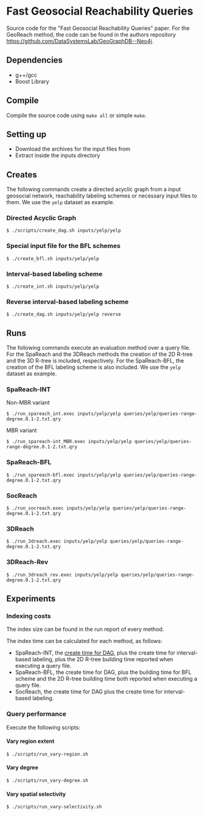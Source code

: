 # Fast Geosocial Reachability Queries

Source code for the "Fast Geosocial Reachability Queries" paper. For the GeoReach method, the code can be found in the authors repository https://github.com/DataSystemsLab/GeoGraphDB--Neo4j.

## Dependencies
- g++/gcc
- Boost Library 

## Compile
Compile the source code using ```make all``` or simple ```make```. 

## Setting up
- Download the archives for the input files from  
- Extract inside the inputs directory


## Creates
The following commands create a directed acyclic graph from a input geosocial network, reachability labeling schemes or necessary input files to them. We use the ```yelp``` dataset as example.

### Directed Acyclic Graph
```
$ ./scripts/create_dag.sh inputs/yelp/yelp
```

### Special input file for the BFL schemes
```
$ ./create_bfl.sh inputs/yelp/yelp
```

### Interval-based labeling scheme
```
$ ./create_int.sh inputs/yelp/yelp
```

### Reverse interval-based labeling scheme 
```
$ ./create_dag.sh inputs/yelp/yelp reverse
```


## Runs
The following commands execute an evaluation method over a query file. For the SpaReach and the 3DReach methods the creation of the 2D R-tree and the 3D R-tree is included, respectively. For the SpaReach-BFL, the creation of the BFL labeling scheme is also included. We use the ```yelp``` dataset as example.

### SpaReach-INT
Non-MBR variant
```
$ ./run_spareach_int.exec inputs/yelp/yelp queries/yelp/queries-range-degree.0.1-2.txt.qry
```

MBR variant
```
$ ./run_spareach-int_MBR.exec inputs/yelp/yelp queries/yelp/queries-range-degree.0.1-2.txt.qry
```

### SpaReach-BFL
```
$ ./run_spareach-bfl.exec inputs/yelp/yelp queries/yelp/queries-range-degree.0.1-2.txt.qry
```

### SocReach
```
$ ./run_socreach.exec inputs/yelp/yelp queries/yelp/queries-range-degree.0.1-2.txt.qry
```

### 3DReach
```
$ ./run_3dreach.exec inputs/yelp/yelp queries/yelp/queries-range-degree.0.1-2.txt.qry
```

### 3DReach-Rev
```
$ ./run_3dreach_rev.exec inputs/yelp/yelp queries/yelp/queries-range-degree.0.1-2.txt.qry
```



## Experiments

### Indexing costs
The index size can be found in the run report of every method.

The index time can be calculated for each method, as follows:
- SpaReach-INT, the [create time for DAG](#directed-acyclic-grap), plus the create time for interval-based labeling, plus the 2D R-tree building time reported when executing a query file.  
- SpaReach-BFL, the create time for DAG, plus the building time for BFL scheme and the 2D R-tree building time both reported when executing a query file.
- SocReach, the create time for DAG plus the create time for interval-based labeling.  
  

### Query performance
Execute the following scripts:

#### Vary region extent
```
$ ./scripts/run_vary-region.sh
```

#### Vary degree 
```
$ ./scripts/run_vary-degree.sh
```

#### Vary spatial selectivity  
```
$ ./scripts/run_vary-selectivity.sh
```

